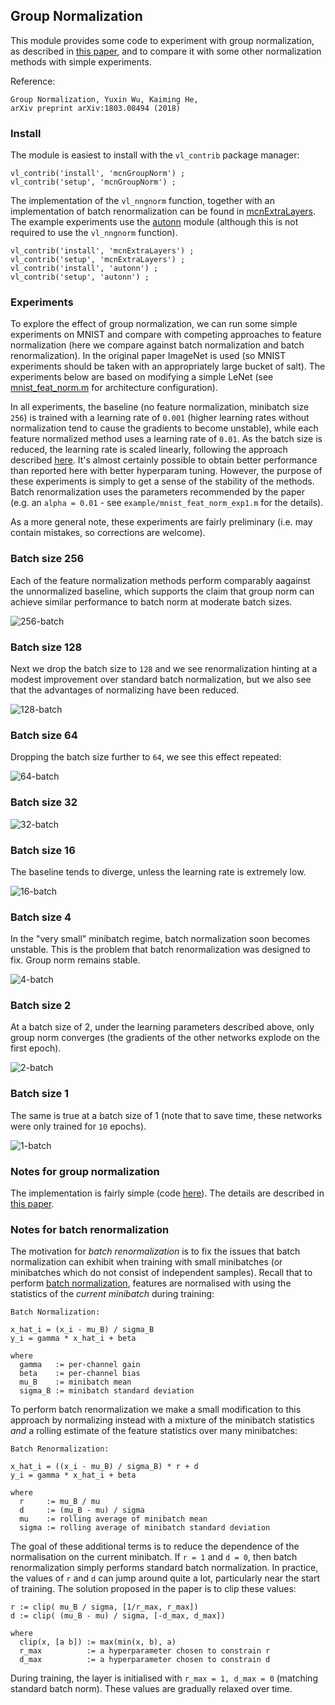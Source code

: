 ## Group Normalization

This module provides some code to experiment with group normalization, as described in [this paper](https://arxiv.org/abs/1803.08494), and to compare it with some other normalization methods with simple experiments.

Reference:

```
Group Normalization, Yuxin Wu, Kaiming He,
arXiv preprint arXiv:1803.08494 (2018)
```

### Install

The module is easiest to install with the `vl_contrib` package manager:

```
vl_contrib('install', 'mcnGroupNorm') ;
vl_contrib('setup', 'mcnGroupNorm') ;
```

The implementation of the `vl_nngnorm` function, together with an implementation of batch renormalization can be found in [mcnExtraLayers](https://github.com/albanie/mcnExtraLayers).  The example experiments use the [autonn](https://github.com/vlfeat/autonn) module (although this is not required to use the `vl_nngnorm` function).


```
vl_contrib('install', 'mcnExtraLayers') ;
vl_contrib('setup', 'mcnExtraLayers') ;
vl_contrib('install', 'autonn') ;
vl_contrib('setup', 'autonn') ;
```

### Experiments

To explore the effect of group normalization, we can run some simple experiments on MNIST and compare with competing approaches to feature normalization (here we compare against batch normalization and batch renormalization). In the original paper ImageNet is used (so MNIST experiments should be taken with an appropriately large bucket of salt).  The experiments below are based on modifying a simple LeNet (see [mnist\_feat\_norm.m](example/mnist_feat_norm.m) for architecture configuration).

In all experiments, the baseline (no feature normalization, minibatch size `256`) is trained with a learning rate of `0.001` (higher learning rates without normalization tend to cause the gradients to become unstable), while each feature normalized method uses a learning rate of `0.01`.  As the batch size is reduced, the learning rate is scaled linearly, following the approach described [here](https://arxiv.org/abs/1706.02677). It's almost certainly possible to obtain better performance than reported here with better hyperparam tuning.  However, the purpose of these experiments is simply to get a sense of the stability of the methods.  Batch renormalization uses the parameters recommended by the paper (e.g. an `alpha = 0.01` - see `example/mnist_feat_norm_exp1.m` for the details).

As a more general note, these experiments are fairly preliminary (i.e. may contain mistakes, so corrections are welcome).

### Batch size 256

Each of the feature normalization methods perform comparably aagainst the unnormalized baseline, which supports the claim that group norm can achieve similar performance to batch norm at moderate batch sizes.

![256-batch](fig/bs-256.jpg)

### Batch size 128

Next we drop the batch size to `128` and we see renormalization hinting at a modest improvement over standard batch normalization, but we also see that the advantages of normalizing have been reduced.

![128-batch](fig/bs-128.jpg)

### Batch size 64

Dropping the batch size further to `64`, we see this effect repeated:

![64-batch](fig/bs-64.jpg)

### Batch size 32

![32-batch](fig/bs-32.jpg)

### Batch size 16

The baseline tends to diverge, unless the learning rate is extremely low.

![16-batch](fig/bs-16.jpg)

### Batch size 4

In the "very small" minibatch regime, batch normalization soon becomes unstable.  This is the problem that batch renormalization was designed to fix. Group norm remains stable.

![4-batch](fig/bs-4.jpg)

### Batch size 2

At a batch size of 2, under the learning parameters described above, only group norm converges (the gradients of the other networks explode on the first epoch).

![2-batch](fig/bs-2.jpg)

### Batch size 1

The same is true at a batch size of 1 (note that to save time, these networks were only trained for `10` epochs).

![1-batch](fig/bs-1.jpg)

### Notes for group normalization

The implementation is fairly simple (code [here](https://github.com/albanie/mcnExtraLayers/blob/master/matlab/vl_nngnorm.m)).  The details are described in [this paper](https://arxiv.org/abs/1803.08494).

### Notes for batch renormalization

The motivation for *batch renormalization* is to fix the issues that batch normalization can exhibit when training with small minibatches (or minibatches which do not consist of independent samples). Recall that to perform [batch normalization](https://arxiv.org/abs/1502.03167), features are normalised with using the statistics of the *current minibatch* during training:

```
Batch Normalization:

x_hat_i = (x_i - mu_B) / sigma_B
y_i = gamma * x_hat_i + beta

where
  gamma   := per-channel gain
  beta    := per-channel bias
  mu_B    := minibatch mean
  sigma_B := minibatch standard deviation
```

To perform batch renormalization we make a small modification to this approach by normalizing instead with a mixture of the minibatch statistics *and* a rolling estimate of the feature statistics over many minibatches:


```
Batch Renormalization:

x_hat_i = ((x_i - mu_B) / sigma_B) * r + d
y_i = gamma * x_hat_i + beta

where
  r     := mu_B / mu
  d     := (mu_B - mu) / sigma
  mu    := rolling average of minibatch mean
  sigma := rolling average of minibatch standard deviation

```

The goal of these additional terms is to reduce the dependence of the normalisation on the current minibatch. If `r = 1` and `d = 0`, then batch renormalization simply performs standard batch normalization. In practice, the values of `r` and `d` can jump around quite a lot, particularly near the start of training.  The solution proposed in the paper is to clip these values:

```
r := clip( mu_B / sigma, [1/r_max, r_max])
d := clip( (mu_B - mu) / sigma, [-d_max, d_max])

where
  clip(x, [a b]) := max(min(x, b), a)
  r_max          := a hyperparameter chosen to constrain r
  d_max          := a hyperparameter chosen to constrain d
```

During training, the layer is initialised with `r_max = 1, d_max = 0` (matching standard batch norm). These values are gradually relaxed over time.
